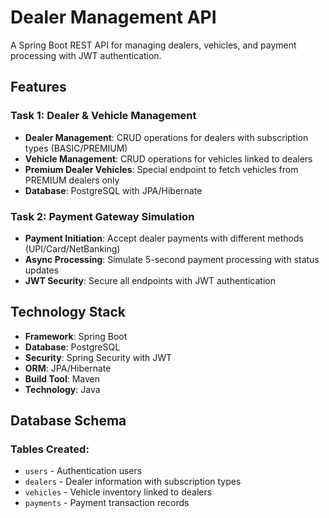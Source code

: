 # Dealer Management API

A Spring Boot REST API for managing dealers, vehicles, and payment processing with JWT authentication.

## Features

### Task 1: Dealer & Vehicle Management
- **Dealer Management**: CRUD operations for dealers with subscription types (BASIC/PREMIUM)
- **Vehicle Management**: CRUD operations for vehicles linked to dealers
- **Premium Dealer Vehicles**: Special endpoint to fetch vehicles from PREMIUM dealers only
- **Database**: PostgreSQL with JPA/Hibernate

### Task 2: Payment Gateway Simulation
- **Payment Initiation**: Accept dealer payments with different methods (UPI/Card/NetBanking)
- **Async Processing**: Simulate 5-second payment processing with status updates
- **JWT Security**: Secure all endpoints with JWT authentication

## Technology Stack

- **Framework**: Spring Boot
- **Database**: PostgreSQL
- **Security**: Spring Security with JWT
- **ORM**: JPA/Hibernate
- **Build Tool**: Maven
- **Technology**: Java

## Database Schema

### Tables Created:
- `users` - Authentication users
- `dealers` - Dealer information with subscription types
- `vehicles` - Vehicle inventory linked to dealers
- `payments` - Payment transaction records